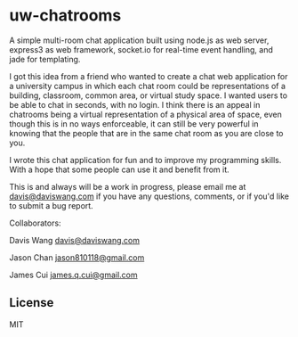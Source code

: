 uw-chatrooms
============

A simple multi-room chat application built using node.js as web server, express3 as web framework, socket.io for real-time event handling, and jade for templating.

I got this idea from a friend who wanted to create a chat web application for a university campus in which each chat room could be representations of a building, classroom, common area, or virtual study space. I wanted users to be able to chat in seconds, with no login. I think there is an appeal in chatrooms being a virtual representation of a physical area of space, even though this is in no ways enforceable, it can still be very powerful in knowing that the people that are in the same chat room as you are close to you.

I wrote this chat application for fun and to improve my programming skills. With a hope that some people can use it and benefit from it.

This is and always will be a work in progress, please email me at davis@daviswang.com if you have any questions, comments, or if you'd like to submit a bug report.

Collaborators:

Davis Wang <davis@daviswang.com>

Jason Chan <jason810118@gmail.com>

James Cui <james.q.cui@gmail.com>

License
-------

MIT
